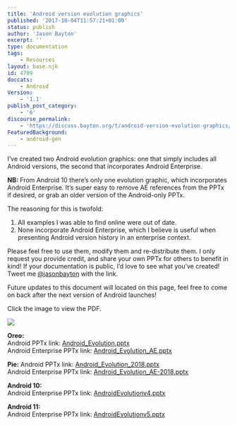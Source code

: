 ```yaml
---
title: 'Android version evolution graphics'
published: '2017-10-04T11:57:21+01:00'
status: publish
author: 'Jason Bayton'
excerpt: ''
type: documentation
tags: 
    - Resources
layout: base.njk
id: 4709
doccats:
    - Android
Version:
    - '1.1'
publish_post_category:
    - '6'
discourse_permalink:
    - 'https://discuss.bayton.org/t/android-version-evolution-graphics/34'
FeaturedBackground:
    - android-gen
---
```

I’ve created two Android evolution graphics: one that simply includes all Android versions, the second that incorporates Android Enterprise.

<div class="callout callout-info"> 

**NB:** From Android 10 there’s only one evolution graphic, which incorporates Android Enterprise. It’s super easy to remove AE references from the PPTx if desired, or grab an older version of the Android-only PPTx. </div>

The reasoning for this is twofold:

1. All examples I was able to find online were out of date.
2. None incorporate Android Enterprise, which I believe is useful when presenting Android version history in an enterprise context.

Please feel free to use them, modify them and re-distribute them. I only request you provide credit, and share your own PPTx for others to benefit in kind! If your documentation is public, I’d love to see what you’ve created! Tweet me [@jasonbayton](https://twitter.com/jasonbayton) with the link.

Future updates to this document will located on this page, feel free to come on back after the next version of Android launches!

Click the image to view the PDF.

[![](https://cdn.bayton.org/uploads/2020/11/Android-Evolution-v5.jpg)](https://cdn.bayton.org/download/doc/ae-general/AndroidEvolutionv5.pdf)

**Oreo:**  
Android PPTx link: [Android\_Evolution.pptx](https://cdn.bayton.org/download/doc/ae-general/Android_Evolution.pptx)  
Android Enterprise PPTx link: [Android\_Evolution\_AE.pptx](https://cdn.bayton.org/download/doc/ae-general/Android_Evolution_AE.pptx)

**Pie:** Android PPTx link: [Android\_Evolution\_2018.pptx](https://cdn.bayton.org/download/doc/ae-general/Android_Evolution_2018.pptx)  
Android Enterprise PPTx link: [Android\_Evolution\_AE-2018.pptx](https://cdn.bayton.org/download/doc/ae-general/Android_Evolution_AE-2018.pptx)

**Android 10:**   
Android Enterprise PPTx link: [AndroidEvolutionv4.pptx](https://cdn.bayton.org/download/doc/ae-general/AndroidEvolutionv4.pptx)

**Android 11:**   
Android Enterprise PPTx link: [AndroidEvolutionv5.pptx](https://cdn.bayton.org/download/doc/ae-general/AndroidEvolutionv5.pptx)